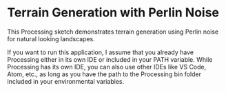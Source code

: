 # Terrain Generation with Perlin Noise

This Processing sketch demonstrates terrain generation using Perlin noise for natural looking landscapes.

If you want to run this application, I assume that you already have Processing either in its own IDE or included in your PATH variable. While Processing has its own IDE, you can also use other IDEs like VS Code, Atom, etc., as long as you have the path to the Processing bin folder included in your environmental variables.
